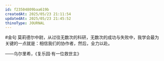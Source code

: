 ```yaml
---
id: f23504809baa619b
createdAt: 2025/05/23 21:11:54
updatedAt: 2025/05/23 21:45:52
thinoType: JOURNAL
---
```

#金句 莫莉德尔中尉，从过往无数次的科研，无数次的成功与失败中，我学会最为关键的一点就是：相信我们的协作者，然后，全力以赴。

——乌尔里希，《复乐园·有一位救世主》